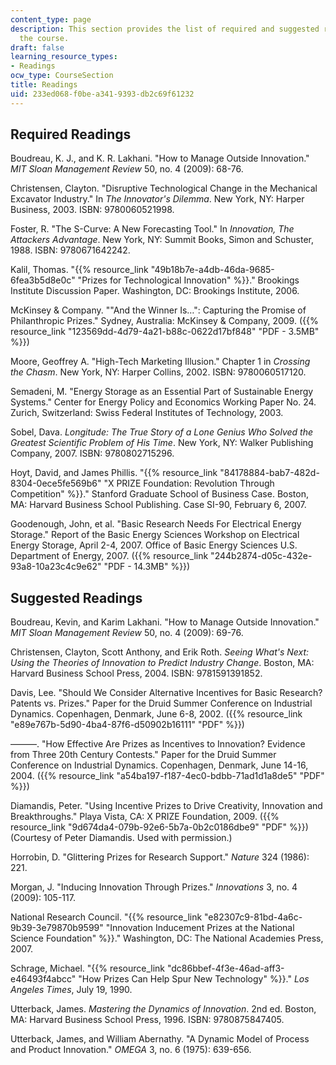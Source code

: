 ```yaml
---
content_type: page
description: This section provides the list of required and suggested readings for
  the course.
draft: false
learning_resource_types:
- Readings
ocw_type: CourseSection
title: Readings
uid: 233ed068-f0be-a341-9393-db2c69f61232
---
```

## Required Readings

Boudreau, K. J., and K. R. Lakhani. "How to Manage Outside Innovation." *MIT Sloan Management Review* 50, no. 4 (2009): 68-76.

Christensen, Clayton. "Disruptive Technological Change in the Mechanical Excavator Industry." In *The Innovator's Dilemma*. New York, NY: Harper Business, 2003. ISBN: 9780060521998.

Foster, R. "The S-Curve: A New Forecasting Tool." In *Innovation, The Attackers Advantage*. New York, NY: Summit Books, Simon and Schuster, 1988. ISBN: 9780671642242.

Kalil, Thomas. "{{% resource_link "49b18b7e-a4db-46da-9685-6fea3b5d8e0c" "Prizes for Technological Innovation" %}}." Brookings Institute Discussion Paper. Washington, DC: Brookings Institute, 2006.

McKinsey & Company. ""And the Winner Is…": Capturing the Promise of Philanthropic Prizes." Sydney, Australia: McKinsey & Company, 2009. ({{% resource_link "123569dd-4d79-4a21-b88c-0622d17bf848" "PDF - 3.5MB" %}})

Moore, Geoffrey A. "High-Tech Marketing Illusion." Chapter 1 in *Crossing the Chasm*. New York, NY: Harper Collins, 2002. ISBN: 9780060517120.

Semadeni, M. "Energy Storage as an Essential Part of Sustainable Energy Systems." Center for Energy Policy and Economics Working Paper No. 24. Zurich, Switzerland: Swiss Federal Institutes of Technology, 2003.

Sobel, Dava. *Longitude: The True Story of a Lone Genius Who Solved the Greatest Scientific Problem of His Time*. New York, NY: Walker Publishing Company, 2007. ISBN: 9780802715296.

Hoyt, David, and James Phillis. "{{% resource_link "84178884-bab7-482d-8304-0ece5fe569b6" "X PRIZE Foundation: Revolution Through Competition" %}}." Stanford Graduate School of Business Case. Boston, MA: Harvard Business School Publishing. Case SI-90, February 6, 2007.

Goodenough, John, et al. "Basic Research Needs For Electrical Energy Storage." Report of the Basic Energy Sciences Workshop on Electrical Energy Storage, April 2-4, 2007. Office of Basic Energy Sciences U.S. Department of Energy, 2007. ({{% resource_link "244b2874-d05c-432e-93a8-10a23c4c9e62" "PDF - 14.3MB" %}})

## Suggested Readings

Boudreau, Kevin, and Karim Lakhani. "How to Manage Outside Innovation." *MIT Sloan Management Review* 50, no. 4 (2009): 69-76.

Christensen, Clayton, Scott Anthony, and Erik Roth. *Seeing What's Next: Using the Theories of Innovation to Predict Industry Change*. Boston, MA: Harvard Business School Press, 2004. ISBN: 9781591391852.

Davis, Lee. "Should We Consider Alternative Incentives for Basic Research? Patents vs. Prizes." Paper for the Druid Summer Conference on Industrial Dynamics. Copenhagen, Denmark, June 6-8, 2002. ({{% resource_link "e89e767b-5d90-4ba4-87f6-d50902b16111" "PDF" %}})

———. "How Effective Are Prizes as Incentives to Innovation? Evidence from Three 20th Century Contests." Paper for the Druid Summer Conference on Industrial Dynamics. Copenhagen, Denmark, June 14-16, 2004. ({{% resource_link "a54ba197-f187-4ec0-bdbb-71ad1d1a8de5" "PDF" %}})

Diamandis, Peter. "Using Incentive Prizes to Drive Creativity, Innovation and Breakthroughs." Playa Vista, CA: X PRIZE Foundation, 2009. ({{% resource_link "9d674da4-079b-92e6-5b7a-0b2c0186dbe9" "PDF" %}}) (Courtesy of Peter Diamandis. Used with permission.)

Horrobin, D. "Glittering Prizes for Research Support." *Nature* 324 (1986): 221.

Morgan, J. "Inducing Innovation Through Prizes." *Innovations* 3, no. 4 (2009): 105-117.

National Research Council. "{{% resource_link "e82307c9-81bd-4a6c-9b39-3e79870b9599" "Innovation Inducement Prizes at the National Science Foundation" %}}." Washington, DC: The National Academies Press, 2007.

Schrage, Michael. "{{% resource_link "dc86bbef-4f3e-46ad-aff3-e46493f4abcc" "How Prizes Can Help Spur New Technology" %}}." *Los Angeles Times*, July 19, 1990.

Utterback, James. *Mastering the Dynamics of Innovation*. 2nd ed. Boston, MA: Harvard Business School Press, 1996. ISBN: 9780875847405.

Utterback, James, and William Abernathy. "A Dynamic Model of Process and Product Innovation." *OMEGA* 3, no. 6 (1975): 639-656.